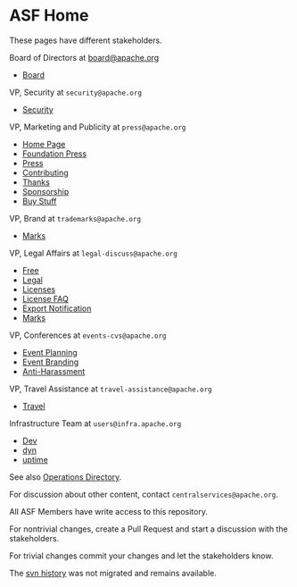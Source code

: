 # ASF Home

These pages have different stakeholders.

Board of Directors at board@apache.org
- [Board](foundation/board/)

VP, Security at `security@apache.org`
- [Security](security/)

VP, Marketing and Publicity at `press@apache.org`
- [Home Page](index.ezmd)
- [Foundation Press](foundation/press/)
- [Press](press/)
- [Contributing](foundation/contributing.md)
- [Thanks](foundation/thanks.md)
- [Sponsorship](foundation/sponsorship.md)
- [Buy Stuff](foundation/buy_stuff.md)

VP, Brand at `trademarks@apache.org`
- [Marks](foundation/marks/)

VP, Legal Affairs at `legal-discuss@apache.org`
- [Free](free/)
- [Legal](legal/)
- [Licenses](license/)
- [License FAQ](foundation/license-faq.md)
- [Export Notification](license/exports/)
- [Marks](foundation/marks/)

VP, Conferences at `events-cvs@apache.org`
- [Event Planning](foundation/conferences.md)
- [Event Branding](foundation/content/marks/events.md)
- [Anti-Harassment](foundation/policies/anti-harassment.md)

VP, Travel Assistance at `travel-assistance@apache.org`
- [Travel](travel/)

Infrastructure Team at `users@infra.apache.org`
- [Dev](dev/)
- [dyn](dyn/)
- [uptime](uptime/)

See also [Operations Directory](foundation/operations/).

For discussion about other content, contact `centralservices@apache.org`.

All ASF Members have write access to this repository.

For nontrivial changes, create a Pull Request and start a discussion with the stakeholders.

For trivial changes commit your changes and let the stakeholders know.

The [svn history](http://svn.apache.org/viewvc/infrastructure/site/trunk/content) was not migrated and remains available.
